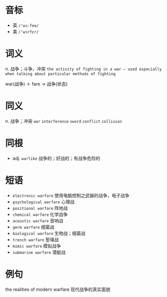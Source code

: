 # 音标

- 英 `/'wɔːfeə/`
- 美 `/'wɔrfɛr/`

# 词义

n. 战争；斗争，冲突
`the activity of fighting in a war – used especially when talking about particular methods of fighting`



war(战争) ＋ fare → 战争(状态)

# 同义

n. 战争；冲突
`war` `interference` `sword` `conflict` `collision`

# 同根

- adj. `warlike` 战争的；好战的；有战争危险的

# 短语

- `electronic warfare` 使用电脑控制之武器的战争，电子战争
- `psychological warfare` 心理战
- `positional warfare` 阵地战
- `chemical warfare` 化学战争
- `acoustic warfare` 音响战
- `germ warfare` 细菌战
- `biological warfare` 生物战；细菌战
- `trench warfare` 堑壕战
- `mimic warfare` 模拟战争
- `submarine warfare` 潜艇战

# 例句

the realities of modern warfare
现代战争的真实面貌



